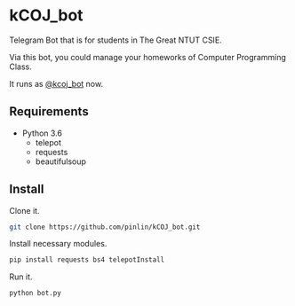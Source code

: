 # kCOJ_bot

Telegram Bot that is for students in The Great NTUT CSIE. 

Via this bot, you could manage your homeworks of Computer Programming Class.

It runs as [@kcoj_bot](https://telegram.me/kcoj_bot) now.

## Requirements

- Python 3.6
  - telepot
  - requests
  - beautifulsoup

## Install

Clone it.

```bash
git clone https://github.com/pinlin/kCOJ_bot.git
```

Install necessary modules.

```bash
pip install requests bs4 telepotInstall
```

Run it.

```bash
python bot.py
```